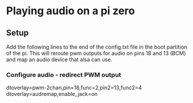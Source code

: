 # Playing audio on a pi zero

## Setup
Add the following lines to the end of the config.txt file in the boot partition of the pi. This will reroute pwm outputs for audio on pins 18 and 13 (BCM) and map an audio device that alsa can use.

### Configure audio - redirect PWM output
dtoverlay=pwm-2chan,pin=18,func=2,pin2=13,func2=4
dtoverlay=audremap,enable_jack=on
